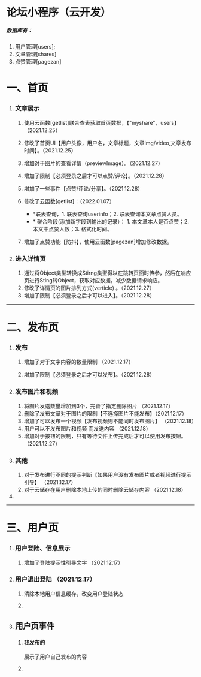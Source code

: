#  论坛小程序（云开发）

##### 数据库有：

1. 用户管理[users];
2. 文章管理[shares]
3. 点赞管理[pagezan]



# 一、首页

1. ### 文章展示

      1. 使用云函数[getlist]联合查表获取首页数据，【"myshare"，users】（2021.12.25）

      2. 修改了首页UI【用户头像，用户名，文章标题，文章img/video,文章发布时间】。（2021.12.25）

      3. 增加对于图片的查看详情（previewImage）。（2021.12.27）

      4. 增加了限制【必须登录之后才可以点赞/评论】。（2021.12.28）

      5. 增加了一些事件【点赞/评论/分享】。（2021.12.28）

      6. 修改了云函数[getlist]：（2022.01.07）

         -  \*联表查询，1. 联表查询userinfo；2. 联表查询本文章点赞人员。
         -  \* 聚合阶段(添加新字段到输出的记录）： 1. 本文章本人是否点赞；2. 本文中点赞人数；3. 格式化时间。

      7.  增加了点赞功能【防抖】，使用云函数[pagezan]增加修改数据。

          

2. ### 进入详情页

   1. 通过将Object类型转换成Stirng类型得以在跳转页面时传参，然后在响应页进行Sting转Object，获取对应数据。减少数据请求响应。
   2. 修改了详情页的图片排列方式(verticle) 。（2021.12.27）
   3. 增加了限制【必须登录之后才可以进入】。（2021.12.28）



------------------------------



# 二、发布页

1. ### 发布

   1. 增加了对于文字内容的数量限制 （2021.12.17）

   2. 增加了限制【必须登录之后才可以发布】。（2021.12.28）

      

2. ### 发布图片和视频

   1. 将图片发送数量增加到3个，完善了指定删除图片    （2021.12.17）
   2. 删除了发布文章对于图片的限制【不选择图片不能发布】（2021.12.17）
   3. 增加了可以发布一个视频【发布视频则不能同时发布图片】 （2021.12.18）
   4. 用户可以不发布图片和视频 而发送内容 （2021.12.18）
   5. 增加对于按钮的限制，只有等待文件上传完成后才可以使用发布按钮。（2021.12.27）

3. ###  其他 

   1. 对于发布进行不同的提示判断【如果用户没有发布图片或者视频进行提示引导】 （2021.12.17）
   2. 对于云储存在用户删除本地上传的同时删除云储存内容 （2021.12.18）

4. 

----



# 三、用户页

1. ### 用户登陆、信息展示

   1. 增加了登陆提示性引导文字 （2021.12.17）

   

2. ### 用户退出登陆  （2021.12.17）

   1. 清除本地用户信息缓存，改变用户登陆状态

   2. 

      

3. ## 用户页事件

   1. #### 我发布的

      展示了用户自己发布的内容

   2. 
